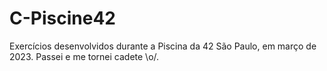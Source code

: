 # C-Piscine42

Exercícios desenvolvidos durante a Piscina da 42 São Paulo, em março de 2023.
Passei e me tornei cadete \o/.

